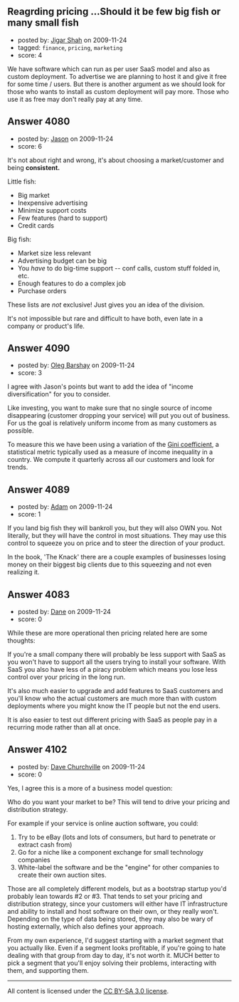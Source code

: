 ## Reagrding pricing ...Should it be few big fish or many small fish

- posted by: [Jigar Shah](https://stackexchange.com/users/-1/344-jigar-shah) on 2009-11-24
- tagged: `finance`, `pricing`, `marketing`
- score: 4

We have software which can run as per user SaaS model and also as custom deployment. To advertise we are planning to host it and give it free for some time / users. But there is another argument as we should look for those who wants to install as custom deployment will pay more. Those who use it as free may don't really pay at any time. 


## Answer 4080

- posted by: [Jason](https://stackexchange.com/users/-1/2-jason) on 2009-11-24
- score: 6

It's not about right and wrong, it's about choosing a market/customer and being **consistent.**

Little fish:

 - Big market
 - Inexpensive advertising
 - Minimize support costs
 - Few features (hard to support)
 - Credit cards

Big fish:

 - Market size less relevant
 - Advertising budget can be big
 - You *have* to do big-time support -- conf calls, custom stuff folded in, etc.
 - Enough features to do a complex job
 - Purchase orders

These lists are *not* exclusive!  Just gives you an idea of the division.

It's not impossible but rare and difficult to have both, even late in a company or product's life.


## Answer 4090

- posted by: [Oleg Barshay](https://stackexchange.com/users/-1/1098-oleg-barshay) on 2009-11-24
- score: 3

<p>I agree with Jason's points but want to add the idea of "income diversification" for you to consider.</p>

<p>Like investing, you want to make sure that no single source of income disappearing (customer dropping your service) will put you out of business.  For us the goal is relatively uniform income from as many customers as possible.  </p>

<p>To measure this we have been using a variation of the <a href="http://en.wikipedia.org/wiki/Gini%5Fcoefficient" rel="nofollow">Gini coefficient</a>, a statistical metric typically used as a measure of income inequality in a country.  We compute it quarterly across all our customers and look for trends.</p>



## Answer 4089

- posted by: [Adam](https://stackexchange.com/users/-1/433-adam) on 2009-11-24
- score: 1

If you land big fish they will bankroll you, but they will also OWN you.  Not literally, but they will have the control in most situations.  They may use this control to squeeze you on price and to steer the direction of your product.

In the book, 'The Knack' there are a couple examples of businesses losing money on their biggest big clients due to this squeezing and not even realizing it.


## Answer 4083

- posted by: [Dane](https://stackexchange.com/users/-1/1441-dane) on 2009-11-24
- score: 0

While these are more operational then pricing related here are some thoughts:

If you're a small company there will probably be less support with SaaS as you won't have to support all the users trying to install your software.  With SaaS you also have less of a piracy problem which means you lose less control over your pricing in the long run.

It's also much easier to upgrade and add features to SaaS customers and you'll know who the actual customers are much more than with custom deployments where you might know the IT people but not the end users.

It is also easier to test out different pricing with SaaS as people pay in a recurring mode rather than all at once.




## Answer 4102

- posted by: [Dave Churchville](https://stackexchange.com/users/-1/44-dave-churchville) on 2009-11-24
- score: 0

Yes, I agree this is a more of a business model question:

Who do you want your market to be?  This will tend to drive your pricing and distribution strategy.

For example if your service is online auction software, you could:

1. Try to be eBay (lots and lots of consumers, but hard to penetrate or extract cash from)
2. Go for a niche like a component exchange for small technology companies
3. White-label the software and be the "engine" for other companies to create their own auction sites.

Those are all completely different models, but as a bootstrap startup you'd probably lean towards #2 or #3.  That tends to set your pricing and distribution strategy, since your customers will either have IT infrastructure and ability to install and host software on their own, or they really won't.   Depending on the type of data being stored, they may also be wary of hosting externally, which also defines your approach.

From my own experience, I'd suggest starting with a market segment that you actually like. Even if a segment looks profitable, if you're going to hate dealing with that group from day to day, it's not worth it. MUCH better to pick a segment that you'll enjoy solving their problems, interacting with them, and supporting them.







---

All content is licensed under the [CC BY-SA 3.0 license](https://creativecommons.org/licenses/by-sa/3.0/).
